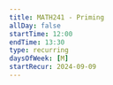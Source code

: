 ```yaml
---
title: MATH241 - Priming
allDay: false
startTime: 12:00
endTime: 13:30
type: recurring
daysOfWeek: [M]
startRecur: 2024-09-09
---
```

